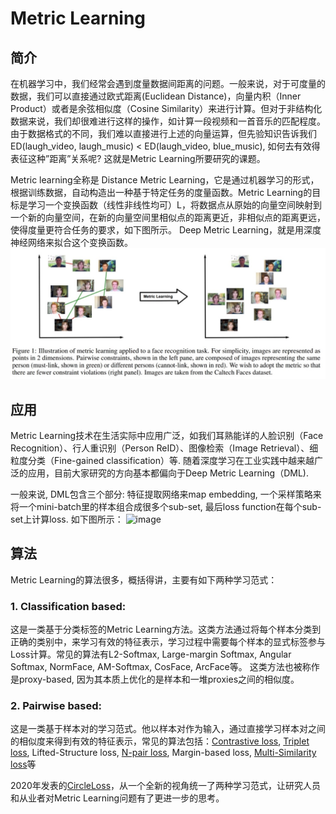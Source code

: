 # Metric Learning

## 简介
   在机器学习中，我们经常会遇到度量数据间距离的问题。一般来说，对于可度量的数据，我们可以直接通过欧式距离(Euclidean Distance)，向量内积（Inner Product）或者是余弦相似度（Cosine Similarity）来进行计算。但对于非结构化数据来说，我们却很难进行这样的操作，如计算一段视频和一首音乐的匹配程度。由于数据格式的不同，我们难以直接进行上述的向量运算，但先验知识告诉我们ED(laugh_video, laugh_music) < ED(laugh_video, blue_music), 如何去有效得表征这种”距离”关系呢? 这就是Metric Learning所要研究的课题。
   
   Metric learning全称是 Distance Metric Learning，它是通过机器学习的形式，根据训练数据，自动构造出一种基于特定任务的度量函数。Metric Learning的目标是学习一个变换函数（线性非线性均可）L，将数据点从原始的向量空间映射到一个新的向量空间，在新的向量空间里相似点的距离更近，非相似点的距离更远，使得度量更符合任务的要求，如下图所示。 Deep Metric Learning，就是用深度神经网络来拟合这个变换函数。
![example](../images/b.jpg)


## 应用
   Metric Learning技术在生活实际中应用广泛，如我们耳熟能详的人脸识别（Face Recognition）、行人重识别（Person ReID）、图像检索（Image Retrieval）、细粒度分类（Fine-gained classification）等.  随着深度学习在工业实践中越来越广泛的应用，目前大家研究的方向基本都偏向于Deep Metric Learning（DML). 
   
   一般来说, DML包含三个部分: 特征提取网络来map embedding, 一个采样策略来将一个mini-batch里的样本组合成很多个sub-set, 最后loss function在每个sub-set上计算loss. 如下图所示：
   ![image](https://user-images.githubusercontent.com/17264083/130715695-a7a458b7-88a1-4b3b-9394-fb728ba877a5.png)


## 算法
   Metric Learning的算法很多，概括得讲，主要有如下两种学习范式：
### 1.	Classification based:  
   这是一类基于分类标签的Metric Learning方法。这类方法通过将每个样本分类到正确的类别中，来学习有效的特征表示，学习过程中需要每个样本的显式标签参与Loss计算。常见的算法有L2-Softmax, Large-margin Softmax, Angular Softmax, NormFace, AM-Softmax, CosFace, ArcFace等。 
   这类方法也被称作是proxy-based, 因为其本质上优化的是样本和一堆proxies之间的相似度。
### 2.	Pairwise based: 
   这是一类基于样本对的学习范式。他以样本对作为输入，通过直接学习样本对之间的相似度来得到有效的特征表示，常见的算法包括：[Contrastive loss](http://yann.lecun.com/exdb/publis/pdf/hadsell-chopra-lecun-06.pdf), [Triplet loss](https://arxiv.org/abs/1503.03832), Lifted-Structure loss, [N-pair loss](https://papers.nips.cc/paper/2016/file/6b180037abbebea991d8b1232f8a8ca9-Paper.pdf),  Margin-based loss, [Multi-Similarity loss](https://arxiv.org/pdf/1904.06627.pdf)等

2020年发表的[CircleLoss](https://arxiv.org/abs/2002.10857)，从一个全新的视角统一了两种学习范式，让研究人员和从业者对Metric Learning问题有了更进一步的思考。

